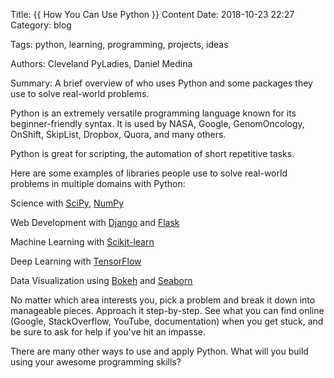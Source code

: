 Title: {{ How You Can Use Python }}
Content Date: 2018-10-23 22:27
Category: blog

Tags: python, learning, programming, projects, ideas

Authors: Cleveland PyLadies, Daniel Medina

Summary:  A brief overview of who uses Python and some packages they use to solve real-world problems.

Python is an extremely versatile programming language known for its beginner-friendly syntax.  It is used by NASA, Google, GenomOncology, OnShift, SkipList, Dropbox, Quora, and many others.

Python is great for scripting, the automation of short repetitive tasks.

Here are some examples of libraries people use to solve real-world problems in multiple domains with Python:

  Science with [SciPy](https://www.datacamp.com/community/tutorials/python-scipy-tutorial), [NumPy](https://www.machinelearningplus.com/python/numpy-tutorial-part1-array-python-examples/)

  Web Development with [Django](https://simpleisbetterthancomplex.com/series/2017/09/04/a-complete-beginners-guide-to-django-part-1.html) and [Flask](https://www.tutorialspoint.com/flask/)

  Machine Learning with [Scikit-learn](https://medium.com/@mwitiderrick/introduction-to-supervised-learning-with-python-scikit-learn-tutorial-966457dd33b9)

  Deep Learning with [TensorFlow](https://www.tensorflow.org/tutorials/)

  Data Visualization using [Bokeh](https://www.fullstackpython.com/blog/responsive-bar-charts-bokeh-flask-python-3.html) and [Seaborn](https://elitedatascience.com/python-seaborn-tutorial)


No matter which area interests you, pick a problem and break it down into manageable pieces.  Approach it step-by-step.  See what you can find online (Google, StackOverflow, YouTube, documentation) when you get stuck, and be sure to ask for help if you've hit an impasse.

There are many other ways to use and apply Python.  What will you build using your awesome programming skills?